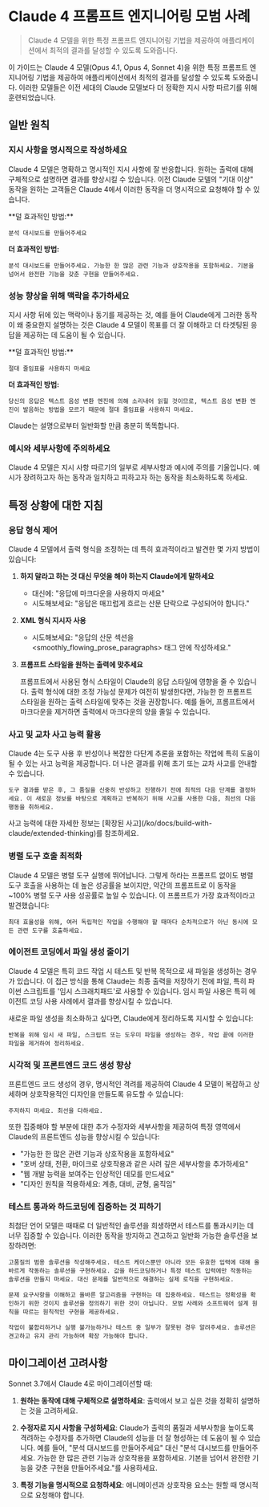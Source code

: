 # Claude 4 프롬프트 엔지니어링 모범 사례

> Claude 4 모델을 위한 특정 프롬프트 엔지니어링 기법을 제공하여 애플리케이션에서 최적의 결과를 달성할 수 있도록 도와줍니다.

이 가이드는 Claude 4 모델(Opus 4.1, Opus 4, Sonnet 4)을 위한 특정 프롬프트 엔지니어링 기법을 제공하여 애플리케이션에서 최적의 결과를 달성할 수 있도록 도와줍니다. 이러한 모델들은 이전 세대의 Claude 모델보다 더 정확한 지시 사항 따르기를 위해 훈련되었습니다.

## 일반 원칙

### 지시 사항을 명시적으로 작성하세요

Claude 4 모델은 명확하고 명시적인 지시 사항에 잘 반응합니다. 원하는 출력에 대해 구체적으로 설명하면 결과를 향상시킬 수 있습니다. 이전 Claude 모델의 "기대 이상" 동작을 원하는 고객들은 Claude 4에서 이러한 동작을 더 명시적으로 요청해야 할 수 있습니다.

<Accordion title="예시: 분석 대시보드 생성">
  **덜 효과적인 방법:**

  ```text
  분석 대시보드를 만들어주세요
  ```

  **더 효과적인 방법:**

  ```text
  분석 대시보드를 만들어주세요. 가능한 한 많은 관련 기능과 상호작용을 포함하세요. 기본을 넘어서 완전한 기능을 갖춘 구현을 만들어주세요.
  ```
</Accordion>

### 성능 향상을 위해 맥락을 추가하세요

지시 사항 뒤에 있는 맥락이나 동기를 제공하는 것, 예를 들어 Claude에게 그러한 동작이 왜 중요한지 설명하는 것은 Claude 4 모델이 목표를 더 잘 이해하고 더 타겟팅된 응답을 제공하는 데 도움이 될 수 있습니다.

<Accordion title="예시: 형식 선호도">
  **덜 효과적인 방법:**

  ```text
  절대 줄임표를 사용하지 마세요
  ```

  **더 효과적인 방법:**

  ```text
  당신의 응답은 텍스트 음성 변환 엔진에 의해 소리내어 읽힐 것이므로, 텍스트 음성 변환 엔진이 발음하는 방법을 모르기 때문에 절대 줄임표를 사용하지 마세요.
  ```
</Accordion>

Claude는 설명으로부터 일반화할 만큼 충분히 똑똑합니다.

### 예시와 세부사항에 주의하세요

Claude 4 모델은 지시 사항 따르기의 일부로 세부사항과 예시에 주의를 기울입니다. 예시가 장려하고자 하는 동작과 일치하고 피하고자 하는 동작을 최소화하도록 하세요.

## 특정 상황에 대한 지침

### 응답 형식 제어

Claude 4 모델에서 출력 형식을 조정하는 데 특히 효과적이라고 발견한 몇 가지 방법이 있습니다:

1. **하지 말라고 하는 것 대신 무엇을 해야 하는지 Claude에게 말하세요**

   * 대신에: "응답에 마크다운을 사용하지 마세요"
   * 시도해보세요: "응답은 매끄럽게 흐르는 산문 단락으로 구성되어야 합니다."

2. **XML 형식 지시자 사용**

   * 시도해보세요: "응답의 산문 섹션을 \<smoothly\_flowing\_prose\_paragraphs> 태그 안에 작성하세요."

3. **프롬프트 스타일을 원하는 출력에 맞추세요**

   프롬프트에서 사용된 형식 스타일이 Claude의 응답 스타일에 영향을 줄 수 있습니다. 출력 형식에 대한 조정 가능성 문제가 여전히 발생한다면, 가능한 한 프롬프트 스타일을 원하는 출력 스타일에 맞추는 것을 권장합니다. 예를 들어, 프롬프트에서 마크다운을 제거하면 출력에서 마크다운의 양을 줄일 수 있습니다.

### 사고 및 교차 사고 능력 활용

Claude 4는 도구 사용 후 반성이나 복잡한 다단계 추론을 포함하는 작업에 특히 도움이 될 수 있는 사고 능력을 제공합니다. 더 나은 결과를 위해 초기 또는 교차 사고를 안내할 수 있습니다.

```text 예시 프롬프트
도구 결과를 받은 후, 그 품질을 신중히 반성하고 진행하기 전에 최적의 다음 단계를 결정하세요. 이 새로운 정보를 바탕으로 계획하고 반복하기 위해 사고를 사용한 다음, 최선의 다음 행동을 취하세요.
```

<Info>
  사고 능력에 대한 자세한 정보는 [확장된 사고](/ko/docs/build-with-claude/extended-thinking)를 참조하세요.
</Info>

### 병렬 도구 호출 최적화

Claude 4 모델은 병렬 도구 실행에 뛰어납니다. 그렇게 하라는 프롬프트 없이도 병렬 도구 호출을 사용하는 데 높은 성공률을 보이지만, 약간의 프롬프트로 이 동작을 \~100% 병렬 도구 사용 성공률로 높일 수 있습니다. 이 프롬프트가 가장 효과적이라고 발견했습니다:

```text 에이전트를 위한 샘플 프롬프트
최대 효율성을 위해, 여러 독립적인 작업을 수행해야 할 때마다 순차적으로가 아닌 동시에 모든 관련 도구를 호출하세요.
```

### 에이전트 코딩에서 파일 생성 줄이기

Claude 4 모델은 특히 코드 작업 시 테스트 및 반복 목적으로 새 파일을 생성하는 경우가 있습니다. 이 접근 방식을 통해 Claude는 최종 출력을 저장하기 전에 파일, 특히 파이썬 스크립트를 '임시 스크래치패드'로 사용할 수 있습니다. 임시 파일 사용은 특히 에이전트 코딩 사용 사례에서 결과를 향상시킬 수 있습니다.

새로운 파일 생성을 최소화하고 싶다면, Claude에게 정리하도록 지시할 수 있습니다:

```text 샘플 프롬프트
반복을 위해 임시 새 파일, 스크립트 또는 도우미 파일을 생성하는 경우, 작업 끝에 이러한 파일을 제거하여 정리하세요.
```

### 시각적 및 프론트엔드 코드 생성 향상

프론트엔드 코드 생성의 경우, 명시적인 격려를 제공하여 Claude 4 모델이 복잡하고 상세하며 상호작용적인 디자인을 만들도록 유도할 수 있습니다:

```text 샘플 프롬프트
주저하지 마세요. 최선을 다하세요.
```

또한 집중해야 할 부분에 대한 추가 수정자와 세부사항을 제공하여 특정 영역에서 Claude의 프론트엔드 성능을 향상시킬 수 있습니다:

* "가능한 한 많은 관련 기능과 상호작용을 포함하세요"
* "호버 상태, 전환, 마이크로 상호작용과 같은 사려 깊은 세부사항을 추가하세요"
* "웹 개발 능력을 보여주는 인상적인 데모를 만드세요"
* "디자인 원칙을 적용하세요: 계층, 대비, 균형, 움직임"

### 테스트 통과와 하드코딩에 집중하는 것 피하기

최첨단 언어 모델은 때때로 더 일반적인 솔루션을 희생하면서 테스트를 통과시키는 데 너무 집중할 수 있습니다. 이러한 동작을 방지하고 견고하고 일반화 가능한 솔루션을 보장하려면:

```text 샘플 프롬프트
고품질의 범용 솔루션을 작성해주세요. 테스트 케이스뿐만 아니라 모든 유효한 입력에 대해 올바르게 작동하는 솔루션을 구현하세요. 값을 하드코딩하거나 특정 테스트 입력에만 작동하는 솔루션을 만들지 마세요. 대신 문제를 일반적으로 해결하는 실제 로직을 구현하세요.

문제 요구사항을 이해하고 올바른 알고리즘을 구현하는 데 집중하세요. 테스트는 정확성을 확인하기 위한 것이지 솔루션을 정의하기 위한 것이 아닙니다. 모범 사례와 소프트웨어 설계 원칙을 따르는 원칙적인 구현을 제공하세요.

작업이 불합리하거나 실행 불가능하거나 테스트 중 일부가 잘못된 경우 알려주세요. 솔루션은 견고하고 유지 관리 가능하며 확장 가능해야 합니다.
```

## 마이그레이션 고려사항

Sonnet 3.7에서 Claude 4로 마이그레이션할 때:

1. **원하는 동작에 대해 구체적으로 설명하세요**: 출력에서 보고 싶은 것을 정확히 설명하는 것을 고려하세요.

2. **수정자로 지시 사항을 구성하세요**: Claude가 출력의 품질과 세부사항을 높이도록 격려하는 수정자를 추가하면 Claude의 성능을 더 잘 형성하는 데 도움이 될 수 있습니다. 예를 들어, "분석 대시보드를 만들어주세요" 대신 "분석 대시보드를 만들어주세요. 가능한 한 많은 관련 기능과 상호작용을 포함하세요. 기본을 넘어서 완전한 기능을 갖춘 구현을 만들어주세요."를 사용하세요.

3. **특정 기능을 명시적으로 요청하세요**: 애니메이션과 상호작용 요소는 원할 때 명시적으로 요청해야 합니다.